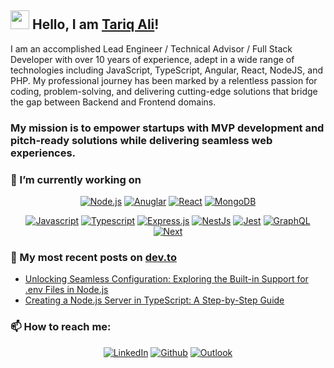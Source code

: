 ## <img src="https://media.giphy.com/media/hvRJCLFzcasrR4ia7z/giphy.gif" width="30px" /> Hello, I am [Tariq Ali]([http://muhammadawaisshaikh.com](https://www.linkedin.com/in/tariq-ali-developer/))!

I am an accomplished Lead Engineer / Technical Advisor / Full Stack Developer with over 10 years of experience, adept in a wide range of technologies including JavaScript, TypeScript, Angular, React, NodeJS, and PHP. My professional journey has been marked by a relentless passion for coding, problem-solving, and delivering cutting-edge solutions that bridge the gap between Backend and Frontend domains.

### My mission is to empower startups with MVP development and pitch-ready solutions while delivering seamless web experiences.

### 🔭 I’m currently working on

<p align="center"> 
  <a href="#"><img alt="Node.js" src="https://img.shields.io/badge/Node-20232a.svg?logo=node.js"></a>
  <a href="#"><img alt="Anuglar" src="https://img.shields.io/badge/Angular-20232a.svg?logo=angular&logoColor=white&color=DD0031"></a>
  <a href="#"><img alt="React" src="https://img.shields.io/badge/React-20232a.svg?logo=react&logoColor=%2361DAFB"></a>
  <a href="#"><img alt="MongoDB" src="https://img.shields.io/badge/Mongo-20232a.svg?logo=mongodb"></a>  
</p>

<p align="center">
  <a href="#"><img alt="Javascript" src="https://img.shields.io/badge/Javascript-20232a.svg?logo=javascript"></a>
  <a href="#"><img alt="Typescript" src="https://img.shields.io/badge/Typescript-20232a.svg?logo=typescript&color=white"></a>
  <a href="#"><img alt="Express.js" src="https://img.shields.io/badge/Express.js-404d59.svg?logo=express&logoColor=white"></a>
  <a href="#"><img alt="NestJs" src="https://img.shields.io/badge/Nest-20232a.svg?logo=nestjs&color=DD0031"></a>
  <a href="#"><img alt="Jest" src="https://custom-icon-badges.demolab.com/badge/Jest-ff3c0c.svg?logo=jest"></a>
  <a href="#"><img alt="GraphQL" src="https://img.shields.io/badge/GraphQL-fff.svg?logo=graphql&logoColor=e10098"></a>
  <a href="#"><img alt="Next" src="https://img.shields.io/badge/NextJs-000000.svg?logo=Next.Js&logoColor=white"></a>  
</p>

### 🌱 My most recent posts on [dev.to](https://dev.to/tariqali)
- [Unlocking Seamless Configuration: Exploring the Built-in Support for .env Files in Node.js](https://dev.to/tariqali/unlocking-seamless-configuration-exploring-the-built-in-support-for-env-files-in-nodejs-552i)
- [Creating a Node.js Server in TypeScript: A Step-by-Step Guide](https://dev.to/tariqali/creating-a-nodejs-server-in-typescript-a-step-by-step-guide-1fej)

### 📫 How to reach me:

<p align="center">
<a href="https://www.linkedin.com/in/tariq-ali-developer" target="_blank"><img alt="LinkedIn" src="https://img.shields.io/badge/linkedin%20-%230077B5.svg?&style=for-the-badge&logo=linkedin&logoColor=white" /></a>
<a href="https://github.com/tariqwebstar" target="_blank"><img alt="Github" src="https://img.shields.io/badge/GitHub-100000?style=for-the-badge&logo=github&logoColor=white"/></a>
<a href="mailto:tariq_ali786@hotmail.com"><img alt="Outlook" src="https://img.shields.io/badge/Outlook-100000?style=for-the-badge&logo=microsoftoutlook&color=0F6CBD" />
</p>

<!--
**tariqwebstar/tariqwebstar** is a ✨ _special_ ✨ repository because its `README.md` (this file) appears on your GitHub profile.

Here are some ideas to get you started:

- 🔭 I’m currently working on ...
- 🌱 I’m currently learning ...
- 👯 I’m looking to collaborate on ...
- 🤔 I’m looking for help with ...
- 💬 Ask me about ...
- 📫 How to reach me: ...
- 😄 Pronouns: ...
- ⚡ Fun fact: ...
-->
